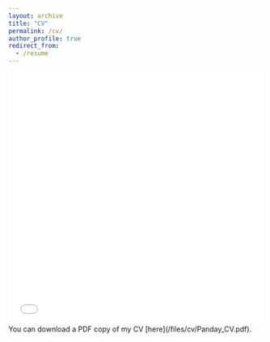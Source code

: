 ```yaml
---
layout: archive
title: "CV"
permalink: /cv/
author_profile: true
redirect_from:
  - /resume
---
```


<iframe src="/files/cv/Panday_CV.pdf" width="100%" height="500" frameborder="no" border="0" marginwidth="0" marginheight="0"></iframe>
You can download a PDF copy of my CV [here](/files/cv/Panday_CV.pdf).
